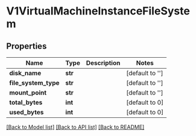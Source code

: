 # V1VirtualMachineInstanceFileSystem

## Properties
Name | Type | Description | Notes
------------ | ------------- | ------------- | -------------
**disk_name** | **str** |  | [default to '']
**file_system_type** | **str** |  | [default to '']
**mount_point** | **str** |  | [default to '']
**total_bytes** | **int** |  | [default to 0]
**used_bytes** | **int** |  | [default to 0]

[[Back to Model list]](../README.md#documentation-for-models) [[Back to API list]](../README.md#documentation-for-api-endpoints) [[Back to README]](../README.md)



